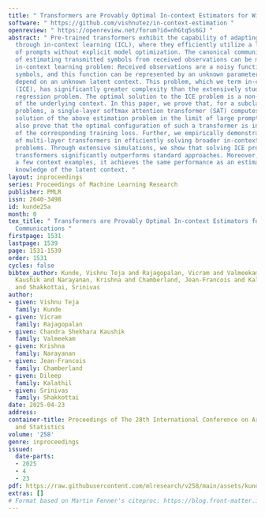 ```yaml
---
title: " Transformers are Provably Optimal In-context Estimators for Wireless Communications "
software: " https://github.com/vishnutez/in-context-estimation "
openreview: " https://openreview.net/forum?id=nhGtq5s6GJ "
abstract: " Pre-trained transformers exhibit the capability of adapting to new tasks
  through in-context learning (ICL), where they efficiently utilize a limited set
  of prompts without explicit model optimization. The canonical communication problem
  of estimating transmitted symbols from received observations can be modeled as an
  in-context learning problem: Received observations are a noisy function of transmitted
  symbols, and this function can be represented by an unknown parameter whose statistics
  depend on an unknown latent context. This problem, which we term in-context estimation
  (ICE), has significantly greater complexity than the extensively studied linear
  regression problem. The optimal solution to the ICE problem is a non-linear function
  of the underlying context. In this paper, we prove that, for a subclass of such
  problems, a single-layer softmax attention transformer (SAT) computes the optimal
  solution of the above estimation problem in the limit of large prompt length. We
  also prove that the optimal configuration of such a transformer is indeed the minimizer
  of the corresponding training loss. Further, we empirically demonstrate the proficiency
  of multi-layer transformers in efficiently solving broader in-context estimation
  problems. Through extensive simulations, we show that solving ICE problems using
  transformers significantly outperforms standard approaches. Moreover, just with
  a few context examples, it achieves the same performance as an estimator with perfect
  knowledge of the latent context. "
layout: inproceedings
series: Proceedings of Machine Learning Research
publisher: PMLR
issn: 2640-3498
id: kunde25a
month: 0
tex_title: " Transformers are Provably Optimal In-context Estimators for Wireless
  Communications "
firstpage: 1531
lastpage: 1539
page: 1531-1539
order: 1531
cycles: false
bibtex_author: Kunde, Vishnu Teja and Rajagopalan, Vicram and Valmeekam, Chandra Shekhara
  Kaushik and Narayanan, Krishna and Chamberland, Jean-Francois and Kalathil, Dileep
  and Shakkottai, Srinivas
author:
- given: Vishnu Teja
  family: Kunde
- given: Vicram
  family: Rajagopalan
- given: Chandra Shekhara Kaushik
  family: Valmeekam
- given: Krishna
  family: Narayanan
- given: Jean-Francois
  family: Chamberland
- given: Dileep
  family: Kalathil
- given: Srinivas
  family: Shakkottai
date: 2025-04-23
address:
container-title: Proceedings of The 28th International Conference on Artificial Intelligence
  and Statistics
volume: '258'
genre: inproceedings
issued:
  date-parts:
  - 2025
  - 4
  - 23
pdf: https://raw.githubusercontent.com/mlresearch/v258/main/assets/kunde25a/kunde25a.pdf
extras: []
# Format based on Martin Fenner's citeproc: https://blog.front-matter.io/posts/citeproc-yaml-for-bibliographies/
---
```


